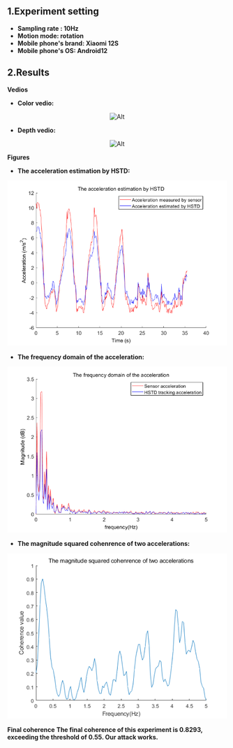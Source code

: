 ## 1.Experiment setting
* **Sampling rate : 10Hz** 
* **Motion mode: rotation**
* **Mobile phone's brand: Xiaomi 12S**
* **Mobile phone's OS: Android12**
## 2.Results

**Vedios**
* **Color vedio:**
<div align=center>

 ![Alt](./Outdoor_10Hz_Xiaomi12S_rotation.gif) 

</div>

* **Depth vedio:** 
<div align=center>

 ![Alt](./Outdoor_10Hz_Xiaomi12S_rotation_depth.gif) 

</div>

**Figures**
* **The acceleration estimation by HSTD:**
<div align=center>

 ![Alt](./The%20acceleration%20estimation%20by%20HSTD.png) 
</div>

* **The frequency domain of the acceleration:**
<div align=center>

 ![Alt](./The%20frequency%20domain%20of%20the%20acceleration.png) 
</div>

* **The magnitude squared cohenrence of two accelerations:**
<div align=center>

 ![Alt](./The%20magnitude%20squared%20cohenrence%20of%20two%20accelerations.png) 
</div>

**Final coherence**
**The final coherence of this experiment is 0.8293, exceeding the threshold of 0.55. Our attack works.**
